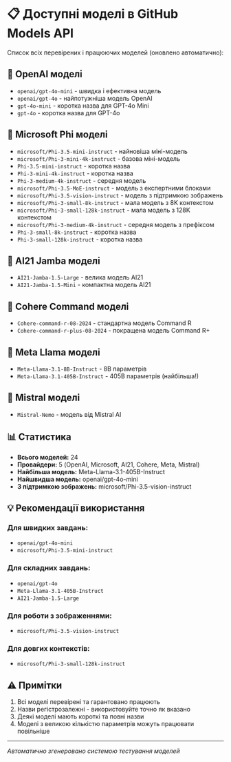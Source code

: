 # 📋 Доступні моделі в GitHub Models API

Список всіх перевірених і працюючих моделей (оновлено автоматично):

## 🤖 OpenAI моделі
- `openai/gpt-4o-mini` - швидка і ефективна модель
- `openai/gpt-4o` - найпотужніша модель OpenAI
- `gpt-4o-mini` - коротка назва для GPT-4o Mini
- `gpt-4o` - коротка назва для GPT-4o

## 🧠 Microsoft Phi моделі
- `microsoft/Phi-3.5-mini-instruct` - найновіша міні-модель
- `microsoft/Phi-3-mini-4k-instruct` - базова міні-модель
- `Phi-3.5-mini-instruct` - коротка назва
- `Phi-3-mini-4k-instruct` - коротка назва
- `Phi-3-medium-4k-instruct` - середня модель
- `microsoft/Phi-3.5-MoE-instruct` - модель з експертними блоками
- `microsoft/Phi-3.5-vision-instruct` - модель з підтримкою зображень
- `microsoft/Phi-3-small-8k-instruct` - мала модель з 8K контекстом
- `microsoft/Phi-3-small-128k-instruct` - мала модель з 128K контекстом
- `microsoft/Phi-3-medium-4k-instruct` - середня модель з префіксом
- `Phi-3-small-8k-instruct` - коротка назва
- `Phi-3-small-128k-instruct` - коротка назва

## 🚀 AI21 Jamba моделі
- `AI21-Jamba-1.5-Large` - велика модель AI21
- `AI21-Jamba-1.5-Mini` - компактна модель AI21

## 💬 Cohere Command моделі
- `Cohere-command-r-08-2024` - стандартна модель Command R
- `Cohere-command-r-plus-08-2024` - покращена модель Command R+

## 🦙 Meta Llama моделі
- `Meta-Llama-3.1-8B-Instruct` - 8B параметрів
- `Meta-Llama-3.1-405B-Instruct` - 405B параметрів (найбільша!)

## 🌊 Mistral моделі
- `Mistral-Nemo` - модель від Mistral AI

## 📊 Статистика
- **Всього моделей:** 24
- **Провайдери:** 5 (OpenAI, Microsoft, AI21, Cohere, Meta, Mistral)
- **Найбільша модель:** Meta-Llama-3.1-405B-Instruct
- **Найшвидша модель:** openai/gpt-4o-mini
- **З підтримкою зображень:** microsoft/Phi-3.5-vision-instruct

## 💡 Рекомендації використання

### Для швидких завдань:
- `openai/gpt-4o-mini`
- `microsoft/Phi-3.5-mini-instruct`

### Для складних завдань:
- `openai/gpt-4o`
- `Meta-Llama-3.1-405B-Instruct`
- `AI21-Jamba-1.5-Large`

### Для роботи з зображеннями:
- `microsoft/Phi-3.5-vision-instruct`

### Для довгих контекстів:
- `microsoft/Phi-3-small-128k-instruct`

## ⚠️ Примітки
1. Всі моделі перевірені та гарантовано працюють
2. Назви регістрозалежні - використовуйте точно як вказано
3. Деякі моделі мають короткі та повні назви
4. Моделі з великою кількістю параметрів можуть працювати повільніше

---
*Автоматично згенеровано системою тестування моделей*
